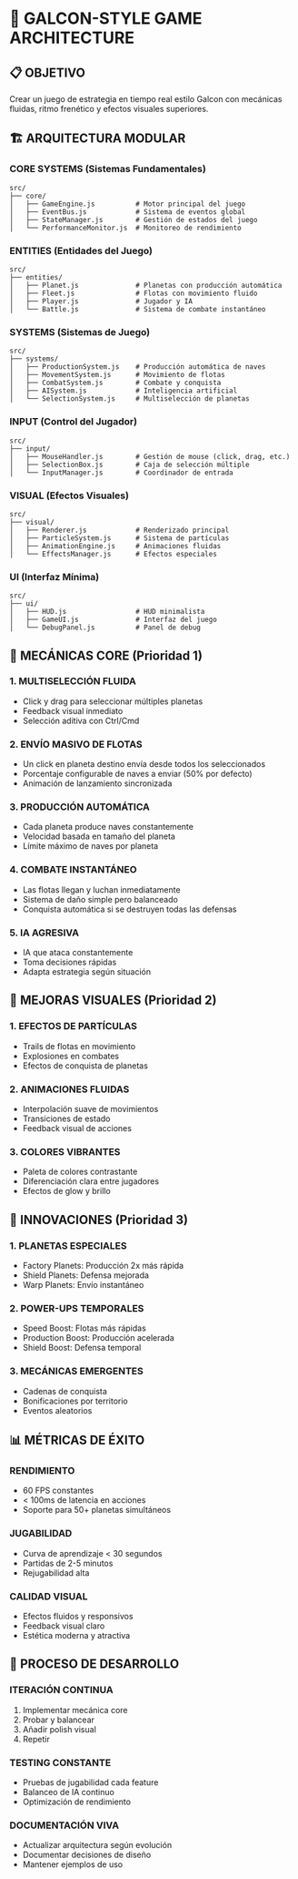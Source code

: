 # 🚀 GALCON-STYLE GAME ARCHITECTURE

## 📋 OBJETIVO
Crear un juego de estrategia en tiempo real estilo Galcon con mecánicas fluidas, ritmo frenético y efectos visuales superiores.

## 🏗️ ARQUITECTURA MODULAR

### CORE SYSTEMS (Sistemas Fundamentales)
```
src/
├── core/
│   ├── GameEngine.js          # Motor principal del juego
│   ├── EventBus.js            # Sistema de eventos global
│   ├── StateManager.js        # Gestión de estados del juego
│   └── PerformanceMonitor.js  # Monitoreo de rendimiento
```

### ENTITIES (Entidades del Juego)
```
src/
├── entities/
│   ├── Planet.js              # Planetas con producción automática
│   ├── Fleet.js               # Flotas con movimiento fluido
│   ├── Player.js              # Jugador y IA
│   └── Battle.js              # Sistema de combate instantáneo
```

### SYSTEMS (Sistemas de Juego)
```
src/
├── systems/
│   ├── ProductionSystem.js    # Producción automática de naves
│   ├── MovementSystem.js      # Movimiento de flotas
│   ├── CombatSystem.js        # Combate y conquista
│   ├── AISystem.js            # Inteligencia artificial
│   └── SelectionSystem.js     # Multiselección de planetas
```

### INPUT (Control del Jugador)
```
src/
├── input/
│   ├── MouseHandler.js        # Gestión de mouse (click, drag, etc.)
│   ├── SelectionBox.js        # Caja de selección múltiple
│   └── InputManager.js        # Coordinador de entrada
```

### VISUAL (Efectos Visuales)
```
src/
├── visual/
│   ├── Renderer.js            # Renderizado principal
│   ├── ParticleSystem.js      # Sistema de partículas
│   ├── AnimationEngine.js     # Animaciones fluidas
│   └── EffectsManager.js      # Efectos especiales
```

### UI (Interfaz Mínima)
```
src/
├── ui/
│   ├── HUD.js                 # HUD minimalista
│   ├── GameUI.js              # Interfaz del juego
│   └── DebugPanel.js          # Panel de debug
```

## 🎯 MECÁNICAS CORE (Prioridad 1)

### 1. MULTISELECCIÓN FLUIDA
- Click y drag para seleccionar múltiples planetas
- Feedback visual inmediato
- Selección aditiva con Ctrl/Cmd

### 2. ENVÍO MASIVO DE FLOTAS
- Un click en planeta destino envía desde todos los seleccionados
- Porcentaje configurable de naves a enviar (50% por defecto)
- Animación de lanzamiento sincronizada

### 3. PRODUCCIÓN AUTOMÁTICA
- Cada planeta produce naves constantemente
- Velocidad basada en tamaño del planeta
- Límite máximo de naves por planeta

### 4. COMBATE INSTANTÁNEO
- Las flotas llegan y luchan inmediatamente
- Sistema de daño simple pero balanceado
- Conquista automática si se destruyen todas las defensas

### 5. IA AGRESIVA
- IA que ataca constantemente
- Toma decisiones rápidas
- Adapta estrategia según situación

## 🎨 MEJORAS VISUALES (Prioridad 2)

### 1. EFECTOS DE PARTÍCULAS
- Trails de flotas en movimiento
- Explosiones en combates
- Efectos de conquista de planetas

### 2. ANIMACIONES FLUIDAS
- Interpolación suave de movimientos
- Transiciones de estado
- Feedback visual de acciones

### 3. COLORES VIBRANTES
- Paleta de colores contrastante
- Diferenciación clara entre jugadores
- Efectos de glow y brillo

## 🚀 INNOVACIONES (Prioridad 3)

### 1. PLANETAS ESPECIALES
- Factory Planets: Producción 2x más rápida
- Shield Planets: Defensa mejorada
- Warp Planets: Envío instantáneo

### 2. POWER-UPS TEMPORALES
- Speed Boost: Flotas más rápidas
- Production Boost: Producción acelerada
- Shield Boost: Defensa temporal

### 3. MECÁNICAS EMERGENTES
- Cadenas de conquista
- Bonificaciones por territorio
- Eventos aleatorios

## 📊 MÉTRICAS DE ÉXITO

### RENDIMIENTO
- 60 FPS constantes
- < 100ms de latencia en acciones
- Soporte para 50+ planetas simultáneos

### JUGABILIDAD
- Curva de aprendizaje < 30 segundos
- Partidas de 2-5 minutos
- Rejugabilidad alta

### CALIDAD VISUAL
- Efectos fluidos y responsivos
- Feedback visual claro
- Estética moderna y atractiva

## 🔄 PROCESO DE DESARROLLO

### ITERACIÓN CONTINUA
1. Implementar mecánica core
2. Probar y balancear
3. Añadir polish visual
4. Repetir

### TESTING CONSTANTE
- Pruebas de jugabilidad cada feature
- Balanceo de IA continuo
- Optimización de rendimiento

### DOCUMENTACIÓN VIVA
- Actualizar arquitectura según evolución
- Documentar decisiones de diseño
- Mantener ejemplos de uso 